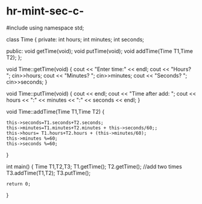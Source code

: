 # hr-mint-sec-c-
#include <iostream>
using namespace std;
 
class Time
{
private:
    int hours;
    int minutes;
    int seconds;
 
public:
    void getTime(void);
    void putTime(void);
    void addTime(Time T1,Time T2);
};
 
void Time::getTime(void)
{
    cout << "Enter time:" << endl;
    cout << "Hours? ";    cin>>hours;
    cout << "Minutes? ";  cin>>minutes;
    cout << "Seconds? ";  cin>>seconds;
}
 
void Time::putTime(void)
{
    cout << endl;
    cout << "Time after add: ";
    cout << hours << ":" << minutes << ":" << seconds << endl;
}
 
void Time::addTime(Time T1,Time T2)
{
     
    this->seconds=T1.seconds+T2.seconds;
    this->minutes=T1.minutes+T2.minutes + this->seconds/60;;
    this->hours= T1.hours+T2.hours + (this->minutes/60);
    this->minutes %=60;
    this->seconds %=60;
}
 
 
int main()
{
    Time T1,T2,T3;
    T1.getTime();
    T2.getTime();
    //add two times
    T3.addTime(T1,T2);
    T3.putTime();
     
    return 0;
}
